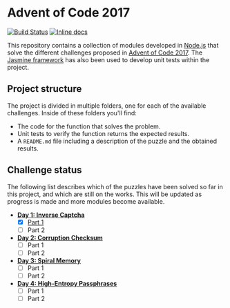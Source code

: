 # Advent of Code 2017

[![Build Status](https://travis-ci.org/LonelyPrincess/advent-of-code-2017.svg?branch=master)](https://travis-ci.org/LonelyPrincess/advent-of-code-2017)
[![Inline docs](http://inch-ci.org/github/LonelyPrincess/advent-of-code-2017.svg?branch=master&style=shields)](http://inch-ci.org/github/LonelyPrincess/advent-of-code-2017)

This repository contains a collection of modules developed in [Node.js](https://nodejs.org/) that solve the different challenges proposed in [Advent of Code 2017](http://adventofcode.com/2017). The [Jasmine framework](https://jasmine.github.io/) has also been used to develop unit tests within the project.

## Project structure

The project is divided in multiple folders, one for each of the available challenges. Inside of these folders you'll find:

* The code for the function that solves the problem.
* Unit tests to verify the function returns the expected results.
* A `README.md` file including a description of the puzzle and the obtained results.

## Challenge status

The following list describes which of the puzzles have been solved so far in this project, and which are still on the works. This will be updated as progress is made and more modules become available.

* **[Day 1: Inverse Captcha](http://adventofcode.com/2017/day/1)**
    - [X] [Part 1](day1/part1)
    - [ ] Part 2

* **[Day 2: Corruption Checksum](http://adventofcode.com/2017/day/2)**
    - [ ] Part 1
    - [ ] Part 2

* **[Day 3: Spiral Memory](http://adventofcode.com/2017/day/3)**
    - [ ] Part 1
    - [ ] Part 2

* **[Day 4: High-Entropy Passphrases](http://adventofcode.com/2017/day/4)**
    - [ ] Part 1
    - [ ] Part 2
